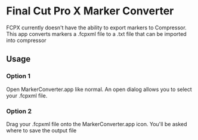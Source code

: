 Final Cut Pro X Marker Converter
================================

FCPX currently doesn't have the ability to export markers to Compressor. This app converts markers a .fcpxml file to a .txt file that can be imported into compressor

## Usage

### Option 1
Open MarkerConverter.app like normal. An open dialog allows you to select your .fcpxml file.

### Option 2
Drag your .fcpxml file onto the MarkerConverter.app icon. You'll be asked where to save the output file